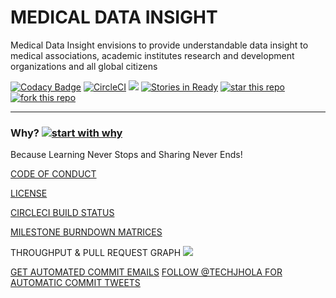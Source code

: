 # MEDICAL DATA INSIGHT
Medical Data Insight envisions to provide understandable data insight to medical associations, academic institutes research and development organizations and all global citizens 

[![Codacy Badge](https://api.codacy.com/project/badge/Grade/b7b5b3c5fe274551bb4dd52d7f744b62)](https://www.codacy.com/app/sigdelsanjog/medical-data-insight?utm_source=github.com&utm_medium=referral&utm_content=algosig/medical-data-insight&utm_campaign=badger)
[![CircleCI](https://circleci.com/gh/algosig/medical-data-insight.svg?style=svg)](https://circleci.com/gh/algosig/medical-data-insight)
<a href="https://circleci.com/gh/algosig/medical-data-insight-nepal"><img src="https://circleci.com/gh/algosig/medical-data-insight-nepal.svg?style=svg"></a> [![Stories in Ready](https://badge.waffle.io/algosig/nepal-medical-data-visualization.png?label=ready&title=Ready)](http://waffle.io/algosig/nepal-medical-data-visualization)
[![star this repo](http://githubbadges.com/star.svg?user=algosig&repo=medical-data-insight&style=flat&color=fff&background=007ec6)](http://github.com/algosig/github-badges)
[![fork this repo](http://githubbadges.com/fork.svg?user=algosig&repo=medical-data-insight)](http://github.com/ddavison/github-badges/fork)
<hr>

### Why? [![start with why](https://img.shields.io/badge/start%20with-why%3F-brightgreen.svg?style=flat)](http://www.ted.com/talks/simon_sinek_how_great_leaders_inspire_action)
Because Learning Never Stops and Sharing Never Ends! 

<a href="https://github.com/algosig/medical-data-insight/blob/master/CODE_OF_CONDUCT.MD">CODE OF CONDUCT </a>

<a href="https://github.com/algosig/medical-data-insight/blob/master/LICENSE"> LICENSE</a>

<a href="https://circleci.com/gh/algosig/medical-data-insight">CIRCLECI BUILD STATUS</a>

<a href="https://waffle.io/algosig/medical-data-insight/metrics/burndown">MILESTONE BURNDOWN MATRICES</a>

THROUGHPUT & PULL REQUEST GRAPH
[![](https://graphs.waffle.io/algosig/medical-data-insight/throughput.svg)](https://waffle.io/algosig/medical-data-insight/metrics/throughput)

<a href="https://groups.google.com/forum/#!forum/medical-data-insight">GET AUTOMATED COMMIT EMAILS</a> 
<a href="https://twitter.com/techjhola">FOLLOW @TECHJHOLA FOR AUTOMATIC COMMIT TWEETS</a>
